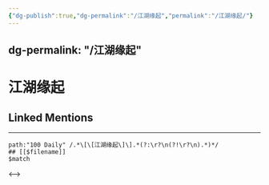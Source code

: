 ```yaml
---
{"dg-publish":true,"dg-permalink":"/江湖缘起","permalink":"/江湖缘起/"}
---
```



dg-permalink: "/江湖缘起"
---
# 江湖缘起

## Linked Mentions


---

```expander
path:"100 Daily" /.*\[\[江湖缘起\]\].*(?:\r?\n(?!\r?\n).*)*/
## [[$filename]]
$match
```
<-->